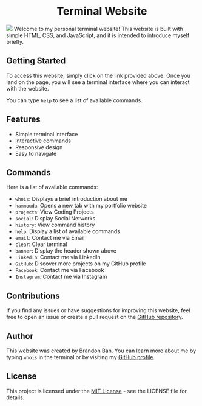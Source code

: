 <h1 align="center">Terminal Website</h1>
<img src="./about/terminal.png">
Welcome to my personal terminal website! This website is built with simple HTML, CSS, and JavaScript, and it is intended to introduce myself briefly.
<br/>


## Getting Started
To access this website, simply click on the link provided above. Once you land on the page, you will see a terminal interface where you can interact with the website.

You can type `help` to see a list of available commands.

## Features
- Simple terminal interface
- Interactive commands
- Responsive design
- Easy to navigate

## Commands
Here is a list of available commands:

- `whois`: Displays a brief introduction about me
- `hammouda`: Opens a new tab with my portfolio website
- `projects`: View Coding Projects
- `social`: Display Social Networks
- `history`: View command history
- `help`: Display a list of available commands
- `email`: Contact me via Email
- `clear`: Clear terminal
- `banner`: Display the header shown above
- `LinkedIn`: Contact me via LinkedIn
- `GitHub`: Discover more projects on my GitHub profile
- `Facebook`: Contact me via Facebook
- `Instagram`: Contact me via Instagram
## Contributions
If you find any issues or have suggestions for improving this website, feel free to open an issue or create a pull request on the [GitHub repository](https://github.com/HAMMOUDAmustaphaahmed/terminalWebsite.git).

## Author
This website was created by Brandon Ban. You can learn more about me by typing `whois` in the terminal or by visiting my [GitHub profile](https://github.com/).

## License
This project is licensed under the [MIT License](https://opensource.org/license/mit/) - see the LICENSE file for details.

